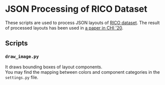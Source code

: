 # JSON Processing of RICO Dataset

These scripts are used to process JSON layouts of [RICO dataset](http://interactionmining.org/rico).
The result of processed layouts has been used in [a paper in CHI '20](https://dl.acm.org/doi/abs/10.1145/3313831.3376327).

## Scripts

### `draw_image.py`

It draws bounding boxes of layout components.<br />
You may find the mapping between colors and component categories in the `settings.py` file.
